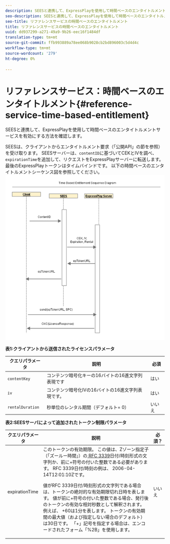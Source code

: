 ```yaml
---
description: SEESと連携して、ExpressPlayを使用して時間ベースのエンタイトルメントサービスを有効にする方法を確認します。
seo-description: SEESと連携して、ExpressPlayを使用して時間ベースのエンタイトルメントサービスを有効にする方法を確認します。
seo-title: リファレンスサービスの時間ベースのエンタイトルメント
title: リファレンスサービスの時間ベースのエンタイトルメント
uuid: dd937299-a271-49a9-9b26-eec16f1484df
translation-type: tm+mt
source-git-commit: ffb993889a78ee068b9028cb2bd896003c5d4d4c
workflow-type: tm+mt
source-wordcount: '279'
ht-degree: 0%

---
```



# リファレンスサービス：時間ベースのエンタイトルメント{#reference-service-time-based-entitlement}

SEESと連携して、ExpressPlayを使用して時間ベースのエンタイトルメントサービスを有効にする方法を確認します。

SEESは、クライアントからエンタイトルメント要求（「公開API」の節を参照）を受け取ります。 SEESサーバーは、`contentID`に基づいてCEKとIVを調べ、`expirationTime`を追加して、リクエストをExpressPlayサーバーに転送します。 最後のExpressPlayトークンはタイムバインドです。 以下の時間ベースのエンタイトルメントシーケンス図を参照してください。![](assets/fees-time-based.png)

**表1:クライアントから送信されたライセンスパラメータ**

| クエリパラメータ | 説明 | 必須 |
|---|---|---|
| `contentKey` | コンテンツ暗号化キーの16バイトの16進文字列表現です | はい |
| `iv` | コンテンツ暗号化IVの16バイトの16進文字列表現です。 | はい |
| `rentalDuration` | 秒単位のレンタル期間（デフォルト= 0） | いいえ |

**表2:SEESサーバによって追加されたトークン制限パラメータ**

<table id="table_E979FAD7A61A4832A46667301939FAEB">  
 <thead> 
  <tr> 
   <th class="entry"> クエリパラメータ </th> 
   <th class="entry"> 説明 </th> 
   <th class="entry"> 必須？ </th> 
  </tr> 
 </thead>
 <tbody> 
  <tr> 
   <td><span class="codeph"> expirationTime</span> </td> 
   <td>このトークンの有効期限。 この値は、Zゾーン指定子（「ズールー時間」）の<a href="https://www.ietf.org/rfc/rfc3339.txt" format="html" type="external"> RFC 3339</a>日付/時刻形式の文字列か、前に+符号の付いた整数である必要があります。 RFC 3339日付/時刻の例は、<span class="codeph"> 2006-04-14T12:01:10Z</span>です。 <p>値がRFC 3339日付/時刻形式の文字列である場合は、トークンの絶対的な有効期限切れ日時を表します。 値が前に+符号の付いた整数である場合、発行後のトークンの有効な相対秒数として解釈されます。 例えば、<span class="codeph"> +60</span>は1分を表します。 トークンの有効期間の最大値（および指定しない場合のデフォルト）は30日です。 「+」記号を指定する場合は、エンコードされたフォーム「%2B」を使用します。 </p> </td> 
   <td> いいえ </td> 
  </tr> 
 </tbody> 
</table>

